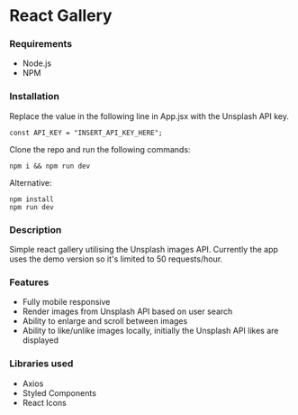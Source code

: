 # React Gallery

### Requirements

- Node.js
- NPM

### Installation

Replace the value in the following line in App.jsx with the Unsplash API key.
```
const API_KEY = "INSERT_API_KEY_HERE";
```

Clone the repo and run the following commands:

```
npm i && npm run dev
```

Alternative:
```
npm install
npm run dev
```

### Description

Simple react gallery utilising the Unsplash images API. Currently the app uses the demo version so it's limited to 50 requests/hour.

### Features

- Fully mobile responsive
- Render images from Unsplash API based on user search
- Ability to enlarge and scroll between images
- Ability to like/unlike images locally, initially the Unsplash API likes are displayed

### Libraries used

- Axios
- Styled Components
- React Icons